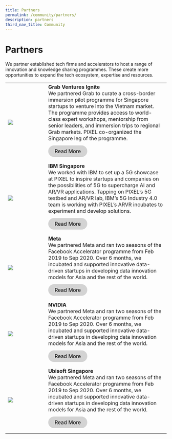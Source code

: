 ```yaml
---
title: Partners
permalink: /community/partners/
description: partners
third_nav_title: Community
---
```

<h1>Partners</h1>
 
We partner established tech firms and accelerators to host a range of innovation and knowledge sharing programmes. These create more opportunities to expand the tech ecosystem, expertise and resources.

<table>
		<tr>
		<td style="width:25%"><img src="https://drive.google.com/uc?export=view&amp;id=1bEYynJe9TeeuBWUnKPbtLq0pEjigc5hN"></td>
		<td>
			<b>Grab Ventures Ignite</b>
			<br>We partnered Grab to curate a cross-border immersion pilot programme for Singapore startups to venture into the Vietnam market. The programme provides access to world-class expert workshops, mentorship from senior leaders, and immersion trips to regional Grab markets. PIXEL co-organized the Singapore leg of the programme. 
			<br><br><a href="https://staging.d3nusvu8peabav.amplifyapp.com/monthly-workshops/" target="_blank" style="background-color: lightgrey; color: black; text-decoration: none; border-radius: 100px; padding-left: 20px; padding-right: 20px; padding-top:8px; padding-bottom:8px">Read More</a><br><br>
</td>
	</tr>
	<tr>
		<td><img src="https://drive.google.com/uc?export=view&amp;id=1Fehc-db4xT08ECLDVS2JVEl4H3vy5J-n"></td>
		<td>
			<b>IBM Singapore</b>
			<br>We worked with IBM to set up a 5G showcase at PIXEL to inspire startups and companies on the possibilities of 5G to supercharge AI and AR/VR applications. Tapping on PIXEL’s 5G testbed and AR/VR lab, IBM’s 5G Industry 4.0 team is working with PIXEL’s ARVR incubates to experiment and develop solutions.
			<br><br><a href="https://staging.d3nusvu8peabav.amplifyapp.com/monthly-workshops/" target="_blank" style="background-color: lightgrey; color: black; text-decoration: none; border-radius: 100px; padding-left: 20px; padding-right: 20px; padding-top:8px; padding-bottom:8px">Read More</a><br><br>
		</td>
	</tr>
	<tr>
		<td><img src="https://drive.google.com/uc?export=view&amp;id=18oduEmwcH1ulAoPzfrT13ztFuIKmL4ST"></td>
		<td>
			<b>Meta</b>
			<br>We partnered Meta and ran two seasons of the Facebook Accelerator programme from Feb 2019 to Sep 2020. Over 6 months, we incubated and supported innovative data-driven startups in developing data innovation models for Asia and the rest of the world. 
			<br><br><a href="https://staging.d3nusvu8peabav.amplifyapp.com/monthly-workshops/" target="_blank" style="background-color: lightgrey; color: black; text-decoration: none; border-radius: 100px; padding-left: 20px; padding-right: 20px; padding-top:8px; padding-bottom:8px">Read More</a><br><br>
		</td>
	</tr>
	<tr>
		<td><img src="https://drive.google.com/uc?export=view&amp;id=1qEBFzTBsmrX2ENYo_EQxlsusA6NozoiX"></td>
		<td><b>NVIDIA</b> 
			<br>We partnered Meta and ran two seasons of the Facebook Accelerator programme from Feb 2019 to Sep 2020. Over 6 months, we incubated and supported innovative data-driven startups in developing data innovation models for Asia and the rest of the world. 
			<br><br><a href="https://staging.d3nusvu8peabav.amplifyapp.com/monthly-workshops/" target="_blank" style="background-color: lightgrey; color: black; text-decoration: none; border-radius: 100px; padding-left: 20px; padding-right: 20px; padding-top:8px; padding-bottom:8px">Read More</a><br><br>
		</td>
	</tr>
		<tr>
		<td><img src="https://drive.google.com/uc?export=view&amp;id=13yubVRfL-tMjEhroZv7_IU4IrWGySJ_d"></td>
		<td><b>Ubisoft Singapore</b> 
			<br>We partnered Meta and ran two seasons of the Facebook Accelerator programme from Feb 2019 to Sep 2020. Over 6 months, we incubated and supported innovative data-driven startups in developing data innovation models for Asia and the rest of the world. 
			<br><br><a href="https://staging.d3nusvu8peabav.amplifyapp.com/monthly-workshops/" target="_blank" style="background-color: lightgrey; color: black; text-decoration: none; border-radius: 100px; padding-left: 20px; padding-right: 20px; padding-top:8px; padding-bottom:8px">Read More</a><br><br>
		</td>
	</tr>
</table>